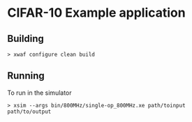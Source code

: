# CIFAR-10 Example application

## Building

    > xwaf configure clean build

## Running

To run in the simulator

    > xsim --args bin/800MHz/single-op_800MHz.xe path/toinput path/to/output

